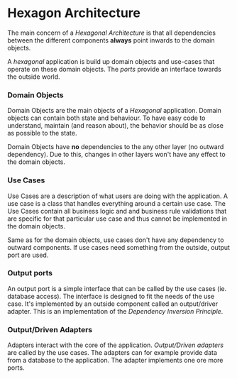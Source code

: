 # Hexagon Architecture

The main concern of a _Hexagonal Architecture_ is that all dependencies between the different components 
**always** point inwards to the domain objects.

A _hexagonal_ application is build up domain objects and use-cases that operate on these domain 
objects. The _ports_ provide an interface towards the outside world.

### Domain Objects
Domain Objects are the main objects of a _Hexagonal_ application. Domain objects can contain both state and behaviour.
To have easy code to understand, maintain (and reason about), the behavior should be as close as possible to the state.

Domain Objects have **no** dependencies to the any other layer (no outward dependency). Due to this, 
changes in other layers won't have any effect to the domain objects.

### Use Cases

Use Cases are a description of what users are doing with the application. A use case is a class 
that handles everything around a certain use case. The Use Cases contain all business logic and 
and business rule validations that are specific for that particular use case and thus cannot be 
implemented in the domain objects. 

Same as for the domain objects, use cases don't have any dependency to outward components. If use cases 
need something from the outside, output port are used.

### Output ports

An output port is a simple interface that can be called by the use cases (ie. database access). The interface is designed 
to fit the needs of the use case. It's implemented by an outside component called an output/driver adapter. 
This is an implementation of the _Dependency Inversion Principle_. 

### Output/Driven Adapters

Adapters interact with the core of the application. _Output/Driven adapters_ are called by the use cases. The adapters can 
for example provide data from a database to the application. The adapter implements one ore more ports.
